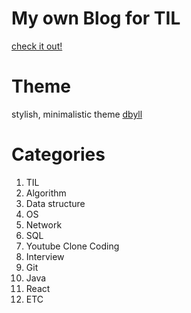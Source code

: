 # My own Blog for TIL

[check it out!](https://sewonkimm.github.io/)

# Theme

stylish, minimalistic theme [dbyll](https://github.com/dbtek/dbyll)

# Categories

1. TIL
2. Algorithm
3. Data structure
4. OS
5. Network
6. SQL
7. Youtube Clone Coding
8. Interview
9. Git
10. Java
11. React
12. ETC
